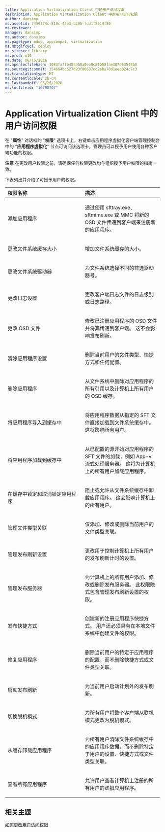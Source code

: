 ```yaml
---
title: Application Virtualization Client 中的用户访问权限
description: Application Virtualization Client 中的用户访问权限
author: dansimp
ms.assetid: 7459374c-810c-45e3-b205-fdd1f8514f80
ms.reviewer: ''
manager: dansimp
ms.author: dansimp
ms.pagetype: mdop, appcompat, virtualization
ms.mktglfcycl: deploy
ms.sitesec: library
ms.prod: w10
ms.date: 06/16/2016
ms.openlocfilehash: 1083faffb48aa58a0ee0c81b58fae307e53548b8
ms.sourcegitcommit: 354664bc527d93f80687cd2eba70d1eea024c7c3
ms.translationtype: MT
ms.contentlocale: zh-CN
ms.lasthandoff: 06/26/2020
ms.locfileid: "10798707"
---
```

# Application Virtualization Client 中的用户访问权限


在 "**属性**" 对话框的 "**权限**" 选项卡上，右键单击应用程序虚拟化客户端管理控制台中的 "**应用程序虚拟化**" 节点可访问该选项卡，管理员可以授予用户使用各种客户端功能的权限。

**注意** 在更改用户权限之前，请确保任何权限更改均与组织授予用户权限的指南一致。

 

下表列出并介绍了可授予用户的权限。

<table>
<colgroup>
<col width="50%" />
<col width="50%" />
</colgroup>
<thead>
<tr class="header">
<th align="left">权限名称</th>
<th align="left">描述</th>
</tr>
</thead>
<tbody>
<tr class="odd">
<td align="left"><p>添加应用程序</p></td>
<td align="left"><p>通过使用 sfttray.exe、sftmime.exe 或 MMC 将新的 OSD 文件传递到客户端来注册新的应用程序。</p></td>
</tr>
<tr class="even">
<td align="left"><p>更改文件系统缓存大小</p></td>
<td align="left"><p>增加文件系统缓存的大小。</p></td>
</tr>
<tr class="odd">
<td align="left"><p>更改文件系统驱动器</p></td>
<td align="left"><p>为文件系统选择不同的首选驱动器号。</p></td>
</tr>
<tr class="even">
<td align="left"><p>更改日志设置</p></td>
<td align="left"><p>更改客户端日志文件的日志级别或日志路径。</p></td>
</tr>
<tr class="odd">
<td align="left"><p>更改 OSD 文件</p></td>
<td align="left"><p>修改已注册应用程序的 OSD 文件并将其传递到客户端。 这不会影响发布刷新。</p></td>
</tr>
<tr class="even">
<td align="left"><p>清除应用程序设置</p></td>
<td align="left"><p>删除当前用户的文件类型、快捷方式和任何配置。</p></td>
</tr>
<tr class="odd">
<td align="left"><p>删除应用程序</p></td>
<td align="left"><p>从文件系统中删除对应用程序的所有引用以及计算机上所有用户的 OSD 缓存。</p></td>
</tr>
<tr class="even">
<td align="left"><p>将应用程序导入到缓存中</p></td>
<td align="left"><p>将应用程序数据从指定的 SFT 文件直接加载到文件系统缓存中。 这将影响所有用户。</p></td>
</tr>
<tr class="odd">
<td align="left"><p>将应用程序加载到缓存中</p></td>
<td align="left"><p>从已配置的源开始对应用程序的 SFT 文件的加载，例如 App-v 流式处理服务器。 这将为计算机上的所有用户加载应用程序。</p></td>
</tr>
<tr class="even">
<td align="left"><p>在缓存中锁定和取消锁定应用程序</p></td>
<td align="left"><p>阻止或允许从文件系统缓存中卸载应用程序。 这会影响计算机上的所有用户。</p></td>
</tr>
<tr class="odd">
<td align="left"><p>管理文件类型关联</p></td>
<td align="left"><p>仅添加、修改或删除当前用户的文件类型关联。</p></td>
</tr>
<tr class="even">
<td align="left"><p>管理发布刷新设置</p></td>
<td align="left"><p>更改用于控制计算机上所有用户的发布刷新计时的设置。</p></td>
</tr>
<tr class="odd">
<td align="left"><p>管理发布服务器</p></td>
<td align="left"><p>为计算机上的所有用户添加、修改或删除发布服务器。 此权限隐式包含管理发布刷新设置的权限。</p></td>
</tr>
<tr class="even">
<td align="left"><p>发布快捷方式</p></td>
<td align="left"><p>创建新的注册应用程序快捷方式。 用户还必须具有在本地文件系统中创建文件的权限。</p></td>
</tr>
<tr class="odd">
<td align="left"><p>修复应用程序</p></td>
<td align="left"><p>删除当前用户的特定于应用程序的配置，而不删除快捷方式或文件类型关联。</p></td>
</tr>
<tr class="even">
<td align="left"><p>启动发布刷新</p></td>
<td align="left"><p>为当前用户启动计划外的发布刷新。</p></td>
</tr>
<tr class="odd">
<td align="left"><p>切换脱机模式</p></td>
<td align="left"><p>为所有用户将整个客户端从联机模式更改为脱机模式。</p></td>
</tr>
<tr class="even">
<td align="left"><p>从缓存卸载应用程序</p></td>
<td align="left"><p>为所有用户清除文件系统缓存中的应用程序数据，而不删除特定于用户的设置、快捷方式或文件类型关联。</p></td>
</tr>
<tr class="odd">
<td align="left"><p>查看所有应用程序</p></td>
<td align="left"><p>允许用户查看计算机上注册的所有用户的虚拟应用程序。</p></td>
</tr>
</tbody>
</table>

 

## 相关主题


[如何更改用户访问权限](how-to-change-user-access-permissions.md)

 

 





